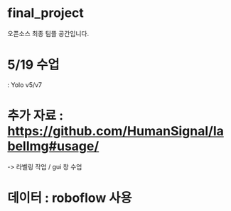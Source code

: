 # final_project
오픈소스 최종 팀플 공간입니다.

# 5/19 수업 
: Yolo v5/v7

# 추가 자료 : https://github.com/HumanSignal/labelImg#usage/
-> 라벨링 작업 / gui 창 수업

# 데이터 : roboflow 사용
